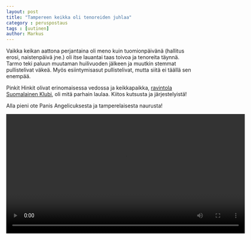 ```yaml
---
layout: post
title: "Tampereen keikka oli tenoreiden juhlaa"
category : peruspostaus
tags : [uutinen]
author: Markus
---
```


Vaikka keikan aattona perjantaina oli meno kuin tuomionpäivänä (hallitus erosi, naistenpäivä jne.) oli itse lauantai taas toivoa ja tenoreita täynnä. Tarmo teki paluun muutaman huilivuoden jälkeen ja muutkin stemmat pullistelivat väkeä. Myös esiintymisasut pullistelivat, mutta siitä ei täällä sen enempää.

Pinkit Hinkit olivat erinomaisessa vedossa ja keikkapaikka, [ravintola Suomalainen Klubi](http://suomalaisenklubinravintola.fi/), oli mitä parhain laulaa. Kiitos kutsusta ja järjestelyistä!

Alla pieni ote Panis Angelicuksesta ja tamperelaisesta naurusta!

 <video width="640" controls>
  <source src="http://aanipaat.net/kuvat/videot/panis_klippi_tre_20190309.mp4" type="video/mp4">
  Your browser does not support the video tag.
</video> 


